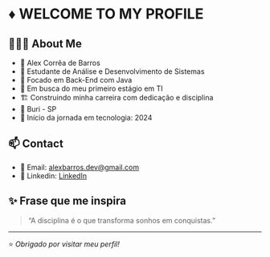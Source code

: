 # ♦ WELCOME TO MY PROFILE

## 👨🏻‍💻 About Me
- 🧔 Alex Corrêa de Barros  
- 🧠 Estudante de Análise e Desenvolvimento de Sistemas
- 🔭 Focado em Back-End com Java
- 🚀 Em busca do meu primeiro estágio em TI
- 🏗️ Construindo minha carreira com dedicação e disciplina
- 🏡 Buri - SP
- 📅 Início da jornada em tecnologia: 2024

## 📫 Contact
- 📧 Email: alexbarros.dev@gmail.com  
- 💼 Linkedin: [LinkedIn](https://www.linkedin.com/in/alex-barros-dev)

## ✨ Frase que me inspira
> “A disciplina é o que transforma sonhos em conquistas.”

---

⭐ *Obrigado por visitar meu perfil!*
